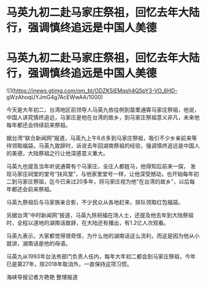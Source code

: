 # 马英九初二赴马家庄祭祖，回忆去年大陆行，强调慎终追远是中国人美德

# 马英九初二赴马家庄祭祖，回忆去年大陆行，强调慎终追远是中国人美德

![](https://inews.gtimg.com/om_bt/ODZK5iEMqsh4Q5pY3-VO_6HD-
gWzAhoqUYJmG4g7AcEWwAA/1000)

今天是大年初二，台湾地区前领导人马英九依往例到苗栗通霄马家庄祭祖，他说，中国人讲究慎终追远，马家庄是他在台湾的故乡，到马家庄祭祖意义非凡，未来他每年都还会持续前来祭祖。

据台湾“联合新闻网”报道，马英九上午8点多到马家庄祭祖，吸引不少乡亲前来等待领取福袋。马英九致辞时，诉说去年回湖南祭祖的经验，强调慎终追远是中国人的美德，大陆祭祖之行让他深感意义重大。

马英九也提及当年听说通霄有个马家庄，全庄人都姓马，他得知后前来一探，
发现马家庄祠堂的堂号“扶风堂”，与他家里堂号一样，让他深受撼动，也开始每年初二到马家庄祭祖，迄今已来过20多年，将马家庄视为他“在台湾的故乡”，以后每年都还会前来祭祖。

马英九祭祖后与马家族亲合影，不少民众从各地赶来，排队领取红包福袋。

另据台湾“中时新闻网”报道，马英九除祝福在场人士，还提及他去年到大陆祭祖时，全程以道地的湖南话致辞，在大陆还有播出，有1.2亿人次观看。

马英九表示，大家都觉得很奇怪，为什么他的湖南话这么流利，而这是因为他从小就讲，湖南话是他的母语。

马英九从1993年台法务部门负责人任内，每年大年初二都会到马家庄祭祖，今年已是第27年，除2018年取消外，一直保持这项习惯。

海峡导报记者方艳艳 整理报道

